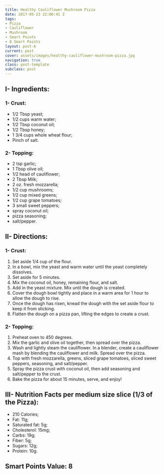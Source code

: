 ```yaml
---
title: Healthy Cauliflower Mushroom Pizza
date: 2017-05-23 22:06:41 Z
tags:
- Pizza
- Cauliflower
- Mushroom
- Smart Points
- 8 Smart Points
layout: post-A
current: post
cover: assets/images/healthy-cauliflower-mushroom-pizza.jpg
navigation: true
class: post-template
subclass: post
---
```


## I- Ingredients:

### 1- Crust:
* 1/2 Tbsp yeast;
* 1/2 cups warm water;
* 1/2 Tbsp coconut oil;
* 1/2 Tbsp honey;
* 1 3/4 cups whole wheat flour;
* Pinch of salt.

### 2- Topping:
* 2 tsp garlic;
* 1 Tbsp olive oil;
* 1/2 head of cauliflower;
* 2 Tbsp Milk;
* 2 oz. fresh mozzarella;
* 1/2 cup mushrooms;
* 1/2 cup mixed greens;
* 1/2 cup grape tomatoes;
* 3 small sweet peppers;
* spray coconut oil;
* pizza seasoning;
* salt/pepper.

## II- Directions:

### 1- Crust:
1. Set aside 1/4 cup of the flour.
1. In a bowl, mix the yeast and warm water until the yeast completely dissolves.
1. Set aside for 5 minutes.
1. Mix the coconut oil, honey, remaining flour, and salt.
1. Add in the yeast mixture. Mix until the dough is created.
1. Cover the dough bowl tightly and place in a warm area for 1 hour to allow the dough to rise.
1. Once the dough has risen, knead the dough with the set aside flour to keep it from sticking.
1. Flatten the dough on a pizza pan, lifting the edges to create a crust.

### 2- Topping:
1. Preheat oven to 450 degrees.
1. Mix the garlic and olive oil together, then spread over the pizza.
1. Wash and lightly steam the cauliflower. In a blender, create a cauliflower mash by blending the cauliflower and milk. Spread over the pizza.
1. Top with fresh mozzarella, greens, sliced grape tomatoes, sliced sweet peppers, seasoning, and salt/pepper.
1. Spray the pizza crust with coconut oil, then add seasoning and salt/pepper to the crust.
1. Bake the pizza for about 15 minutes, serve, and enjoy!

## III- Nutrition Facts per medium size slice (1/3 of the Pizza):
* 210 Calories;
* Fat: 11g;
* Saturated fat: 5g;
* Cholesterol: 15mg;
* Carbs: 19g;
* Fiber: 5g;
* Sugars: 12g;
* Protein: 10g.

## Smart Points Value: 8
